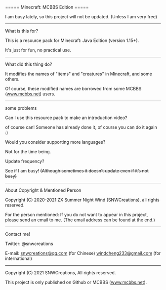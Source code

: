 ===== Minecraft: MCBBS Edition =====

I am busy lately, so this project will not be updated. (Unless I am very free)

---

What is this for?

This is a resource pack for Minecraft: Java Edition (version 1.15+).

It's just for fun, no practical use.

---

What did this thing do?

It modifies the names of "items" and "creatures" in Minecraft, and some others.

Of course, these modified names are borrowed from some MCBBS (www.mcbbs.net) users.

---

some problems

Can I use this resource pack to make an introduction video?

of course can! Someone has already done it, of course you can do it again :)


Would you consider supporting more languages?

Not for the time being.


Update frequency?

See if I am busy! ~~(Although sometimes it doesn’t update even if it’s not busy)~~

---

About Copyright & Mentioned Person

Copyright (C) 2020-2021 ZX Summer Night Wind (SNWCreations), all rights reserved.

For the person mentioned: If you do not want to appear in this project, please send an email to me. (The email address can be found at the end.)

---

Contact me!

Twitter: @snwcreations

E-mail: snwcreations@qq.com (for Chinese)
        windcheng233@gmail.com (for international)

---

Copyright (C) 2021 SNWCreations, All rights reserved.

This project is only published on Github or MCBBS (www.mcbbs.net).
